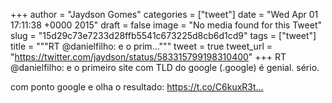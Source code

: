 
+++
author = "Jaydson Gomes"
categories = ["tweet"]
date = "Wed Apr 01 17:11:38 +0000 2015"
draft = false
image = "No media found for this Tweet"
slug = "15d29c73e7233d28ffb5541c673225d8cb6d1cd9"
tags = ["tweet"]
title = """RT @danielfilho: e o prim..."""
tweet = true
tweet_url = "https://twitter.com/jaydson/status/583315799198310400"
+++
RT @danielfilho: e o primeiro site com TLD do google (.google) é genial. sério.

com ponto google
e olha o resultado: https://t.co/C6kuxR3t…
